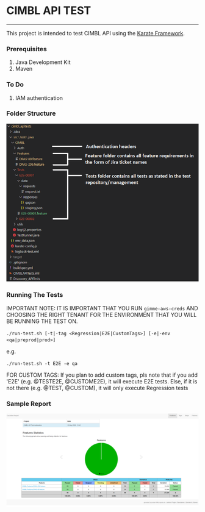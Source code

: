 # CIMBL API TEST
---
This project is intended to test CIMBL API using the [Karate Framework](https://intuit.github.io/karate/). 

### Prerequisites
1. Java Development Kit
2. Maven

### To Do
1. IAM authentication

### Folder Structure
![Folder Structure](doc/img/folder_structure.png "Folder Structure")

### Running The Tests

IMPORTANT NOTE: IT IS IMPORTANT THAT YOU RUN `gimme-aws-creds` AND CHOOSING THE RIGHT TENANT FOR THE ENVIRONMENT THAT YOU WILL BE RUNNING THE TEST ON.

`./run-test.sh [-t|-tag <Regression|E2E|CustomTags>] [-e|-env <qa|preprod|prod>]`

e.g.

`./run-test.sh -t E2E -e qa`

FOR CUSTOM TAGS: If you plan to add custom tags, pls note that if you add 'E2E' (e.g. @TESTE2E, @CUSTOME2E), it will execute E2E tests. Else, if it is not
there (e.g. @TEST, @CUSTOM), it will only execute Regression tests

### Sample Report
![Sample Report](doc/img/sample_report.png "Sample Report")



